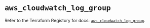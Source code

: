 # `aws_cloudwatch_log_group`

Refer to the Terraform Registory for docs: [`aws_cloudwatch_log_group`](https://www.terraform.io/docs/providers/aws/r/cloudwatch_log_group).
